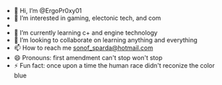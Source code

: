 - 👋 Hi, I’m @ErgoPr0xy01
- 👀 I’m interested in gaming, electonic tech, and com
- 
- 🌱 I’m currently learning c+ and engine technology
- 💞️ I’m looking to collaborate on learning anything and everything
- 📫 How to reach me sonof_sparda@hotmail.com
- 😄 Pronouns: first amendment can't stop won't stop
- ⚡ Fun fact: once upon a time the human race didn't reconize the color blue

<!---
ErgoPr0xy01/ErgoPr0xy01 is a ✨ special ✨ repository because its `README.md` (this file) appears on your GitHub profile.
You can click the Preview link to take a look at your changes.
--->
